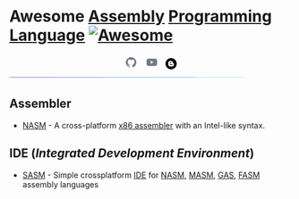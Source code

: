 # Awesome [Assembly](https://en.wikipedia.org/wiki/Assembly_language) [Programming](https://en.wikipedia.org/wiki/X86_assembly_language) [Language](https://en.wikipedia.org/wiki/X86_instruction_listings) [![Awesome](https://awesome.re/badge.svg)](https://awesome.re)
<p align="center">
    <a href="https://github.com/cybersecurity-dev/"><img height="25" src="https://github.com/cybersecurity-dev/cybersecurity-dev/blob/main/assets/github.svg" alt="GitHub"></a>
    &nbsp;
    <a href="https://www.youtube.com/@CyberThreatDefence"><img height="25" src="https://github.com/cybersecurity-dev/cybersecurity-dev/blob/main/assets/youtube.svg" alt="YouTube"></a>
    &nbsp;
    <a href="https://cyberthreatdefence.com/my_awesome_lists"><img height="20" src="https://github.com/cybersecurity-dev/cybersecurity-dev/blob/main/assets/blog.svg" alt="My Awesome Lists"></a>
    <img src="https://github.com/cybersecurity-dev/cybersecurity-dev/blob/main/assets/bar.gif">
</p>

## Assembler
- [NASM](https://github.com/netwide-assembler/nasm) - A cross-platform [x86 assembler](https://www.nasm.us/) with an Intel-like syntax.

## IDE (_Integrated Development Environment_)
- [SASM](https://github.com/Dman95/SASM) - Simple crossplatform [IDE](https://dman95.github.io/SASM/) for [NASM](https://en.wikipedia.org/wiki/Netwide_Assembler), [MASM](https://en.wikipedia.org/wiki/Microsoft_Macro_Assembler), [GAS](https://en.wikipedia.org/wiki/GNU_Assembler), [FASM](https://en.wikipedia.org/wiki/FASM) assembly languages

